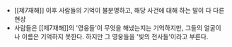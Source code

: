- [[제7재해]] 이후 사람들의 기억이 불분명하고, 해당 사건에 대해 하는 말이 다 다른 현상
- 사람들은 [[제7재해]]의 '영웅들'이 무엇을 해냈는지는 기억하지만, 그들의 얼굴이나 이름은 기억하지 못한다. 하지만 그 영웅들을 '빛의 전사들'이라고 부른다.
